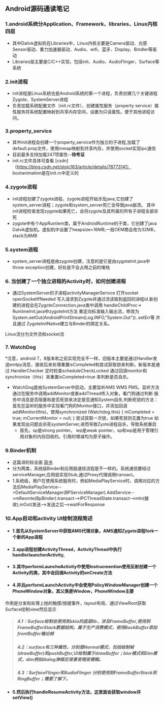 
## Android源码通读笔记

### 1.android系统分Application、Framework、libraries、Linux内核四层

  * 其中Dalivk虚拟机在Libraries中，Linux内核主要是Camera驱动、光感Sensor驱动、重力加速器驱动、Audio、wifi、蓝牙、Display、Bindler等驱动
  * Libraries层主要是C/C++实现，包括init、Audio、AudioFlinger、Surface等系统
  
### 2.init进程
  * init进程是Linux系统也是Android系统的第一个进程，负责创建几个关键进程Zygote、SystemServer进程
  * 负责加载系统配置文件（init.rc文件）、创建属性服务（property service）属性服务将系统配置映射到共享内存空间，设置为只读属性。便于其他进程访问。
  
### 3.property_service  
  + 其中init进程会创建一个property_service作为独立的子进程,加载了default.prop文件，使用mmap映射到共享内存，并使用socket实现ipc通信
  + 目前最多支持加载247项属性--**待考证** 
  + init.rc文件具体可查看 [csdn]（https://blog.csdn.net/stoic163/article/details/78773141） bootanimation是在init.rc中定义的

### 4.zygote进程
  * init进程创建了zygote进程，zygote进程开始涉及java,它创建了system_server进程；zygote和system_server死亡会导致java崩溃。
  其中init进程检查发现zygote如果死亡，会将zygote及其所属的所有子进程全部杀死
  * zygote中有个AppRuntiem类，属于AndroidRuntime的子类，它创建了java Dalvik虚拟机。虚拟机中设置了heapsize=16MB,一般OEM商会改为32MB，stack为8MB
  
### 5.system进程
  * system_server进程是由zygote创建，注意的是它是由zygoteInit.java中throw exception创建，好处是不会占用之前的堆栈
  
### 6. 当创建了一个独立进程的Activity时，如何创建进程
  * 通过SystemServer的子进程activityManagerSerivce
  打开socket openSocketIfNeeded 写入请求到Zygote并通过流读取到返回的进程id.新创建的进程会在ZygoteConnection.java类中调用 handleChildProc->
  RuntimeInit.java中zygoteInit方法 重定向标准输入输出流，修改为System.setOut(AndroidPrintStream(Log.INFO,"System.Out"))..setErr等
  并且通过 ZygoteInitNative建立与Binder的绑定关系。
  
  Linux流分为文件流和socket流

### 7. WatchDog
*注意，android 7，8版本和之前实现完全不一样，旧版本主要是通过Handler发送emtpy消息，接收后来处理重置isCompleted和尝试获取锁来判断。新版本是通过
HandlerChecker 定时检查scheduleCheckLocked  通过回调monitor和synchronize（this）来重置isCompleted=true 来判断是否自杀。
* WatchDog是由SystemServer中启动，主要监听AMS WMS PMS。监听方法 通过在服务中调用addMonitor或者addThread传入对象，看门狗通过判断 服务中消息是否阻塞和是否死锁来决定是否通知System自杀,判断死锁的方法：首先在监听的服务中实现看门狗的Monitor接口，并添加回调addMonitor(this)，使用synchronized (Watchdog.this) {
                mCompleted = true;
                mCurrentMonitor = null;
            }
            尝试获取一次锁，如果死锁则无置为true
如果发现出问题会杀死systemServer,进而导致Zyote进程自杀，导致系统重启
    * 首先，sp是strong pointer。 wp是weak pointer，sp和wp是用于管理引用对象的内存回收的。引用的增减均为原子操作。
  
### 9.Binder机制
  * 这篇讲的较全面 [简书](https://www.jianshu.com/p/b4a8be5c6300 "简书")  
  * 分为两类，系统级Binder和应用层通信流程是不一样的。系统通信要经过serviceManager,应用层实现Stub,通过Proxy代理调用transact。
  * 1.系统级，用户在使用系统服务时，例如MediaPlayService时，调用对应的方法后MediaPlayService-->DefaultServiceManager(BPServiceManager).AddService-->mReomte(BpBinder).transact-->IPCThreadState.transact-->mIn(接收),mOut(发送-->发送之后-->waitForResponse
  
### 10.App启动和activity UI绘制流程简述


 * #### 1.首先从SystemServer中获取AMS代理对象，AMS通知Zygote进程fork一个新的App进程
 * #### 2.app进程创建ActivityThread，ActivityThread中执行handlerlauncherActivity,
 * #### 3.其中performLauncheActivity中使用Instrucmention使用反射创建一个Activity的类，其中会回调Activity的onCreate方法
 * #### 4.并且performLaunchActivity中会使用PolicyWindowManager创建一个PhoneWindow对象，其父类是Window，PhoneWindow主要
  作用是分发和处理上抛的触摸/按键事件，layout布局、通过ViewRoot获取Surface绘制view然后显示
 > ##### 4.1：Surface绘制会使用到skia的底层lib，涉及FrameBuffer,使用到 FrameBufferStack数据结构，属于生产消费模式，使用BackBuffer添加frontBuffer输出帧
 > ##### 4.2：surface有三种属性，分别是Normal模式，包括绘制帧(drawBuffer)和pushBuffer,UI绘制属于drawBuffer；blur模式和Dim模式，dim例如dialog弹框后背景变暗变模糊。
 >  ##### 4.3：SurfaceFlinger和AudioFlinger 分别使用到FrameBufferStack和RingBuffer；需要了解下。
 * #### 5.然后执行handleResumeActivity方法，这里面会获取window并setView()
           
  
